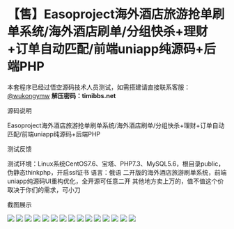 # 【售】Easoproject海外酒店旅游抢单刷单系统/海外酒店刷单/分组快杀+理财+订单自动匹配/前端uniapp纯源码+后端PHP

本套程序已经过悟空源码技术人员测试，如需搭建请直接联系客服：[@wukongymw](http://t.me/wukongymw)
**解压密码：timibbs.net**

源码说明

Easoproject海外酒店旅游抢单刷单系统/海外酒店刷单/分组快杀+理财+订单自动匹配/前端uniapp纯源码+后端PHP

测试反馈

测试环境：Linux系统CentOS7.6、宝塔、PHP7.3、MySQL5.6，根目录public，伪静态thinkphp，开启ssl证书
语言：俄语
二开版的海外酒店旅游刷单系统，前端uniapp纯源码UI重构优化，全开源可任意二开
其他地方卖上万的，值不值这个价取决于你们的需求，可小刀

截图展示

[![](https://wukongymw.com/wp-content/uploads/2024/02/5edc33a190052b5.png)](https://wukongymw.com/wp-content/uploads/2024/02/5edc33a190052b5.png)
[![](https://wukongymw.com/wp-content/uploads/2024/02/458a2aa7176428c.png)](https://wukongymw.com/wp-content/uploads/2024/02/458a2aa7176428c.png)
[![](https://wukongymw.com/wp-content/uploads/2024/02/66d1c5ca44ccc4c.png)](https://wukongymw.com/wp-content/uploads/2024/02/66d1c5ca44ccc4c.png)
[![](https://wukongymw.com/wp-content/uploads/2024/02/38061e72188ac5c.png)](https://wukongymw.com/wp-content/uploads/2024/02/38061e72188ac5c.png)
[![](https://wukongymw.com/wp-content/uploads/2024/02/c5ffe4d6d74c6f6.png)](https://wukongymw.com/wp-content/uploads/2024/02/c5ffe4d6d74c6f6.png)
[![](https://wukongymw.com/wp-content/uploads/2024/02/16e8da1569102a2.png)](https://wukongymw.com/wp-content/uploads/2024/02/16e8da1569102a2.png)
[![](https://wukongymw.com/wp-content/uploads/2024/02/e16e1a87535703c.png)](https://wukongymw.com/wp-content/uploads/2024/02/e16e1a87535703c.png)
[![](https://wukongymw.com/wp-content/uploads/2024/02/498509b9782b64e.png)](https://wukongymw.com/wp-content/uploads/2024/02/498509b9782b64e.png)
[![](https://wukongymw.com/wp-content/uploads/2024/02/f851f4d91421f30.png)](https://wukongymw.com/wp-content/uploads/2024/02/f851f4d91421f30.png)
[![](https://wukongymw.com/wp-content/uploads/2024/02/0f7dd3c82ffa2b0.png)](https://wukongymw.com/wp-content/uploads/2024/02/0f7dd3c82ffa2b0.png)
[![](https://wukongymw.com/wp-content/uploads/2024/02/8cf316367c25670.png)](https://wukongymw.com/wp-content/uploads/2024/02/8cf316367c25670.png)
[![](https://wukongymw.com/wp-content/uploads/2024/02/8fa7af0a5a37a89.png)](https://wukongymw.com/wp-content/uploads/2024/02/8fa7af0a5a37a89.png)
[![](https://wukongymw.com/wp-content/uploads/2024/02/8c7ca96edfc4203.png)](https://wukongymw.com/wp-content/uploads/2024/02/8c7ca96edfc4203.png)
[![](https://wukongymw.com/wp-content/uploads/2024/02/222096aeab30ba4.png)](https://wukongymw.com/wp-content/uploads/2024/02/222096aeab30ba4.png)
[![](https://wukongymw.com/wp-content/uploads/2024/02/086121f9844d9e4.png)](https://wukongymw.com/wp-content/uploads/2024/02/086121f9844d9e4.png)